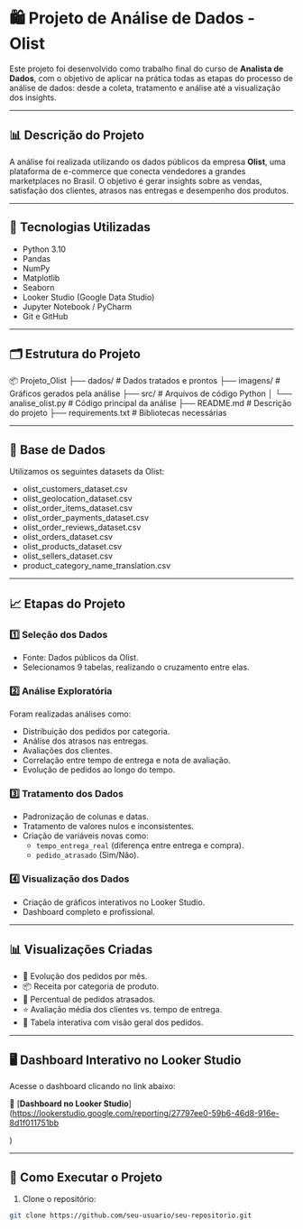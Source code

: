 # 🛍️ Projeto de Análise de Dados - Olist

Este projeto foi desenvolvido como trabalho final do curso de **Analista de Dados**, com o objetivo de aplicar na prática todas as etapas do processo de análise de dados: desde a coleta, tratamento e análise até a visualização dos insights.

---

## 📊 Descrição do Projeto

A análise foi realizada utilizando os dados públicos da empresa **Olist**, uma plataforma de e-commerce que conecta vendedores a grandes marketplaces no Brasil. O objetivo é gerar insights sobre as vendas, satisfação dos clientes, atrasos nas entregas e desempenho dos produtos.

---

## 🚀 Tecnologias Utilizadas

- Python 3.10
- Pandas
- NumPy
- Matplotlib
- Seaborn
- Looker Studio (Google Data Studio)
- Jupyter Notebook / PyCharm
- Git e GitHub

---

## 🗂️ Estrutura do Projeto

📦 Projeto_Olist
├── dados/ # Dados tratados e prontos
├── imagens/ # Gráficos gerados pela análise
├── src/ # Arquivos de código Python
│ └── analise_olist.py # Código principal da análise
├── README.md # Descrição do projeto
├── requirements.txt # Bibliotecas necessárias


---

## 🔗 Base de Dados

Utilizamos os seguintes datasets da Olist:

- olist_customers_dataset.csv
- olist_geolocation_dataset.csv
- olist_order_items_dataset.csv
- olist_order_payments_dataset.csv
- olist_order_reviews_dataset.csv
- olist_orders_dataset.csv
- olist_products_dataset.csv
- olist_sellers_dataset.csv
- product_category_name_translation.csv

---

## 📈 Etapas do Projeto

### 1️⃣ Seleção dos Dados
- Fonte: Dados públicos da Olist.
- Selecionamos 9 tabelas, realizando o cruzamento entre elas.

### 2️⃣ Análise Exploratória
Foram realizadas análises como:
- Distribuição dos pedidos por categoria.
- Análise dos atrasos nas entregas.
- Avaliações dos clientes.
- Correlação entre tempo de entrega e nota de avaliação.
- Evolução de pedidos ao longo do tempo.

### 3️⃣ Tratamento dos Dados
- Padronização de colunas e datas.
- Tratamento de valores nulos e inconsistentes.
- Criação de variáveis novas como:
  - `tempo_entrega_real` (diferença entre entrega e compra).
  - `pedido_atrasado` (Sim/Não).

### 4️⃣ Visualização dos Dados
- Criação de gráficos interativos no Looker Studio.
- Dashboard completo e profissional.

---

## 📊 Visualizações Criadas

- 📅 Evolução dos pedidos por mês.
- 📦 Receita por categoria de produto.
- 🚚 Percentual de pedidos atrasados.
- ⭐ Avaliação média dos clientes vs. tempo de entrega.
- 📜 Tabela interativa com visão geral dos pedidos.

---

## 🖥️ Dashboard Interativo no Looker Studio

Acesse o dashboard clicando no link abaixo:

🔗 [**Dashboard no Looker Studio**](https://lookerstudio.google.com/reporting/27797ee0-59b6-46d8-916e-8d1f011751bb

) 

---

## 🏁 Como Executar o Projeto

1. Clone o repositório:
```bash
git clone https://github.com/seu-usuario/seu-repositorio.git
